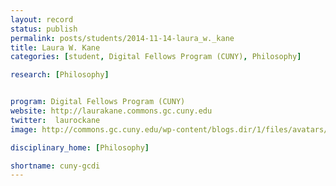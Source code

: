 ```yaml
---
layout: record
status: publish
permalink: posts/students/2014-11-14-laura_w._kane
title: Laura W. Kane
categories: [student, Digital Fellows Program (CUNY), Philosophy]

research: [Philosophy]


program: Digital Fellows Program (CUNY)
website: http://laurakane.commons.gc.cuny.edu
twitter:  laurockane
image: http://commons.gc.cuny.edu/wp-content/blogs.dir/1/files/avatars/2211/c454ad2018ffdc7a52c17d09a33eb749-bpfull.jpg

disciplinary_home: [Philosophy]

shortname: cuny-gcdi
---
```


